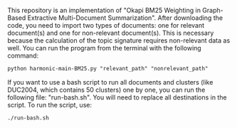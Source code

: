 


This repository is an implementation of "Okapi BM25 Weighting in Graph-Based Extractive Multi-Document Summarization". After downloading the code, you need to import two types of documents: one for relevant document(s) and one for non-relevant document(s). This is necessary because the calculation of the topic signature requires non-relevant data as well. You can run the program from the terminal with the following command:

```markdown
python harmonic-main-BM25.py "relevant_path" "nonrelevant_path"
```

If you want to use a bash script to run all documents and clusters (like DUC2004, which contains 50 clusters) one by one, you can run the following file: "run-bash.sh". You will need to replace all destinations in the script. To run the script, use:

```markdown
./run-bash.sh
```

